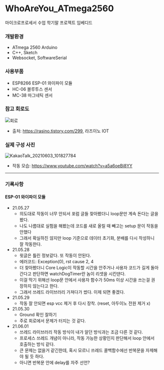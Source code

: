 # WhoAreYou_ATmega2560
마이크로프로세서 수업 학기말 프로젝트 임베디드

### 개발환경
* ATmega 2560 Arduino
* C++, Sketch
* Websocket, SoftwareSerial

### 사용부품
* ESP8266 ESP-01 와이파이 모듈
* HC-06 블루투스 센서
* MC-38 마그네틱 센서

### 참고 회로도
![회로](https://user-images.githubusercontent.com/59993347/119628243-e2aee400-be47-11eb-9224-3b6e06e33225.png)
* 출처: https://rasino.tistory.com/299, 라즈이노 IOT

### 실제 구성 사진
![KakaoTalk_20210603_101827784](https://user-images.githubusercontent.com/59993347/120571497-38414d00-c455-11eb-8dea-7bc68f705fae.jpg)
* 작동 모습: https://www.youtube.com/watch?v=a5a6oeBi8YY
---
### 기록사항
#### ESP-01 와이파이 모듈
- 21.05.27
    * 의도대로 작동이 너무 안되서 포럼 글들 찾아봤더니 loop문만 계속 돈다는 글을 봤다.
    * 나도 나름대로 실험을 해봤는데 코드를 새로 올릴 때 빼고는 setup 문이 작동을 안했다
    * 그래서 확실하진 않지만 loop 기준으로 데이터 초기화, 분배를 다시 작성하니 잘 작동한다.
- 21.05.28
    * 윗글은 틀린 정보같다. 또 작동이 안된다.
    * 에러코드: Exception(0), rst cause 2, 4
    * 더 찾아봤더니 Core Logic이 작동할 시간을 안주거나 사용자 코드가 길게 돌아간다고 판단하면 watchDogTimer란 놈이 리셋을 시킨댄다.
    * 이걸 막기 위해선 loop문 안에서 사용자 함수가 50ms 이상 시간을 쓰는걸 권장하지 않는다고 한다.
    * 그래서 쓰레드 라이브러리 가져다가 썼다. 이제 되면 좋겠다.
- 21.05.29
    * 작동 잘 안되면 esp vcc 제거 후 다시 장착. (reset, 아두이노 전원 제거 x)
- 21.05.30
    * Ground 확인 잘하기
    * 주로 회로에서 문제가 터지는 것 같다.
- 21.06.01
    * 쓰레드 라이브러리 작동 방식이 내가 알던 방식과는 조금 다른 것 같다.
    * 프로세스 쓰레드 개념이 아니라, 작동 가능한 상황인지 판단해서 loop 안에서 호출하는 방식 같다.
    * 큰 문제는 없을거 같긴한데, 혹시 모르니 쓰레드 콜백함수에선 반복문을 자제해야 될 듯 하다.
    * 아니면 반복문 안에 delay를 자주 선언?